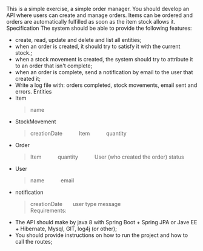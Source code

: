 This is a simple exercise, a simple order manager. You should develop an API where users can create and manage orders. Items can be ordered and orders are automatically fulfilled as soon as the item stock allows it.
Specification
The system should be able to provide the following features:
- create, read, update and delete and list all entities;
- when an order is created, it should try to satisfy it with the current stock.;
- when a stock movement is created, the system should try to attribute it to an order that isn't complete;
- when an order is complete, send a notification by email to the user that created it;
- Write a log file with: orders completed, stock movements, email sent and errors.
Entities
- Item           
	> name
- StockMovement           
	> creationDate           
	> Item           
	> quantity
- Order           
	     
	> Item           
	> quantity           
	> User (who created the order)
	> status
- User           
	> name           
	> email
- notification
	> creationDate      
	> user
	> type
	> message	
Requirements:
- The API should make by java 8 with Spring Boot + Spring JPA or Jave EE + Hibernate, Mysql, GIT, log4j (or other);
- You should provide instructions on how to run the project and how to call the routes;
